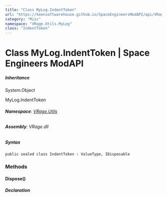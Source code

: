 ```yaml
---
title: "Class MyLog.IndentToken"
url: "https://keensoftwarehouse.github.io/SpaceEngineersModAPI/api/VRage.Utils.MyLog.IndentToken.html"
category: "Misc"
namespace: "VRage.Utils.MyLog"
class: "IndentToken"
---
```


# Class MyLog.IndentToken | Space Engineers ModAPI

##### Inheritance

System.Object

MyLog.IndentToken

###### **Namespace**: [VRage.Utils](https://keensoftwarehouse.github.io/SpaceEngineersModAPI/api/VRage.Utils.html)

###### **Assembly**: VRage.dll

##### Syntax

```
public sealed class IndentToken : ValueType, IDisposable
```

### Methods

#### Dispose()

##### Declaration